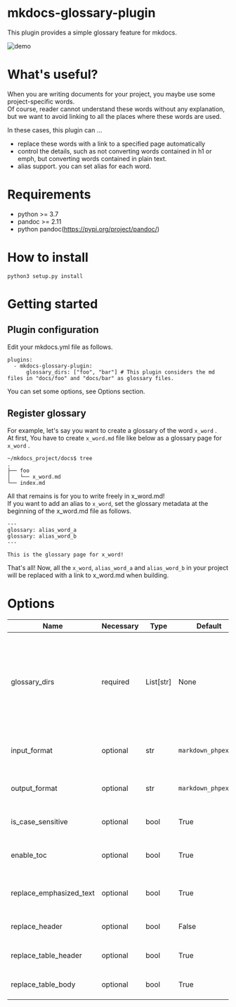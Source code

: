 # mkdocs-glossary-plugin

This plugin provides a simple glossary feature for mkdocs.  

![demo](https://user-images.githubusercontent.com/27428050/162580047-b056fb41-1708-4e95-8708-70a15b1336e9.gif)


# What's useful?

When you are writing documents for your project, you maybe use some project-specific words.  
Of course, reader cannot understand these words without any explanation, but we want to avoid linking to all the places where these words are used.  

In these cases, this plugin can ...
- replace these words with a link to a specified page automatically
- control the details, such as not converting words contained in h1 or emph, but converting words contained in plain text.
- alias support. you can set alias for each word.

# Requirements

* python >= 3.7
* pandoc >= 2.11
* python pandoc(https://pypi.org/project/pandoc/)

# How to install

```
python3 setup.py install
```


# Getting started
## Plugin configuration
Edit your mkdocs.yml file as follows.  

```
plugins:
  - mkdocs-glossary-plugin:
      glossary_dirs: ["foo", "bar"] # This plugin considers the md files in "docs/foo" and "docs/bar" as glossary files.
```

You can set some options, see Options section.


## Register glossary

For example, let's say you want to create a glossary of the word `x_word` .  
At first, You have to create `x_word.md` file like below as a glossary page for `x_word` .  

```
~/mkdocs_project/docs$ tree
.
├── foo
│   └── x_word.md
└── index.md
```

All that remains is for you to write freely in x_word.md!  
If you want to add an alias to `x_word`, set the glossary metadata at the beginning of the x_word.md file as follows.  

```
---
glossary: alias_word_a
glossary: alias_word_b
---

This is the glossary page for x_word!

```

That's all! Now, all the `x_word`, `alias_word_a` and `alias_word_b` in your project will be replaced with a link to x_word.md when building.


# Options

| Name                    | Necessary | Type      | Default             | Detail   |
|-------------------------|-----------| ----------|---------------------|-----------------------------------|
| glossary_dirs           | required  | List[str] | None                | Specify the dirs containing the glossary md files. This plugin will only search for glossaries here. </br>**Please fill out with relative path from docs dir.**|
| input_format            | optional  | str       | `markdown_phpextra` | The input format of the markdown file. See [pandoc](https://pandoc.org/MANUAL.html#general-options) |
| output_format           | optional  | str       | `markdown_phpextra` | The output format of the markdown file. See [pandoc](https://pandoc.org/MANUAL.html#general-options)  |
| is_case_sensitive       | optional  | bool      | True                | If True, this plugin is case-sensitive.   |
| enable_toc              | optional  | bool      | True                | If True, you can use table of contents(\[TOC\]) feature.  |
| replace_emphasized_text | optional  | bool      | True                | If True, emphaseized text includes specified word. |
| replace_header          | optional  | bool      | False               | If True, h1,h2,.. includes specified word. |
| replace_table_header    | optional  | bool      | True                | If True, table header includes specified word. |
| replace_table_body      | optional  | bool      | True                | If True, table body includes specified word.  |
